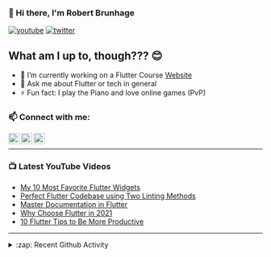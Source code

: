 ### 👋 Hi there, I'm Robert Brunhage

[![youtube](https://img.shields.io/static/v1?label=@RobertBrunhage&message=Subscribe&logo=YouTube&color=FF0000&style=for-the-badge)](http://bit.ly/2SUyRhx)
[![twitter](https://img.shields.io/twitter/follow/robertbrunhage?color=%231DA1F2&logo=twitter&style=for-the-badge)](https://twitter.com/intent/follow?original_referer=https%3A%2F%2Fgithub.com%2Frobertbrunhage&screen_name=robertbrunhage)

## What am I up to, though??? 😊
- 🔭 I’m currently working on a Flutter Course [Website](https://robertbrunhage.com)
- 💬 Ask me about Flutter or tech in general
- ⚡ Fun fact: I play the Piano and love online games (PvP)

### 📫 Connect with me:

[<img align="left" alt="RobertBrunhage | YouTube" width="22px" src="https://cdn.jsdelivr.net/npm/simple-icons@v3/icons/youtube.svg" />][youtube]
[<img align="left" alt="RobertBrunhage | Twitter" width="22px" src="https://cdn.jsdelivr.net/npm/simple-icons@v3/icons/twitter.svg" />][twitter]
[<img align="left" alt="RobertBrunhageDev | Instagram" width="22px" src="https://cdn.jsdelivr.net/npm/simple-icons@v3/icons/instagram.svg" />][instagram]

<br />

---

### 📺 Latest YouTube Videos
<!-- YOUTUBE:START -->
- [My 10 Most Favorite Flutter Widgets](https://www.youtube.com/watch?v=ILATAD57gIc)
- [Perfect Flutter Codebase using Two Linting Methods](https://www.youtube.com/watch?v=KEdxoubVztk)
- [Master Documentation in Flutter](https://www.youtube.com/watch?v=UyYZR1LnqOg)
- [Why Choose Flutter in 2021](https://www.youtube.com/watch?v=KqX-96CI6GM)
- [10 Flutter Tips to Be More Productive](https://www.youtube.com/watch?v=14VtPQ1aoaU)
<!-- YOUTUBE:END -->

---

<details>
  <summary>:zap: Recent Github Activity</summary>
  
<!--START_SECTION:activity-->
1. 🎉 Merged PR [#44](https://github.com/RobertBrunhage/website/pull/44) in [RobertBrunhage/website](https://github.com/RobertBrunhage/website)
2. 💪 Opened PR [#44](https://github.com/RobertBrunhage/website/pull/44) in [RobertBrunhage/website](https://github.com/RobertBrunhage/website)
3. 🗣 Commented on [#43](https://github.com/RobertBrunhage/website/issues/43) in [RobertBrunhage/website](https://github.com/RobertBrunhage/website)
4. ❗️ Opened issue [#43](https://github.com/RobertBrunhage/website/issues/43) in [RobertBrunhage/website](https://github.com/RobertBrunhage/website)
5. 🗣 Commented on [#40](https://github.com/RobertBrunhage/website/issues/40) in [RobertBrunhage/website](https://github.com/RobertBrunhage/website)
<!--END_SECTION:activity-->

</details>

[twitter]: https://twitter.com/robertbrunhage
[youtube]: https://youtube.com/c/robertbrunhage
[instagram]: https://instagram.com/robertbrunhagedev
